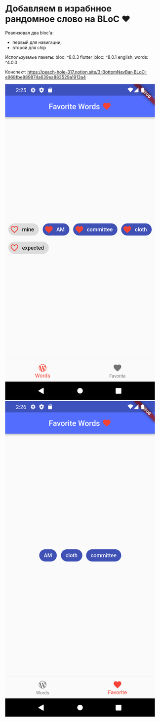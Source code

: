 # Добавляем в израбнное рандомное слово на BLoC ❤️

Реализовал два bloc'а:
 - первый для навигации;
 - второй для chip

Используемые пакеты:
  bloc: ^8.0.3
  flutter_bloc: ^8.0.1
  english_words: ^4.0.0
  
Конспект: https://peach-hole-317.notion.site/3-BottomNavBar-BLoC-e968fbe889874a639ea883529a1913a4

![alt text](Screenshot1.png)
![alt text](Screenshot2.png)
